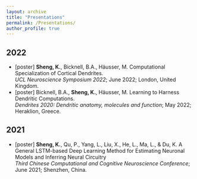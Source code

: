 ```yaml
---
layout: archive
title: "Presentations"
permalink: /Presentations/
author_profile: true
---
```


## 2022
- [poster] **Sheng, K.**, Bicknell, B.A., Häusser, M. Computational Specialization of Cortical Dendrites.  
*UCL Neuroscience Symposium 2022*; June 2022; London, United Kingdom.
- [poster] Bicknell, B.A., **Sheng, K.**, Häusser, M. Learning to Harness Dendritic Computations.  
*Dendrites 2020: Dendritic anatomy, molecules and function*; May 2022; Heraklion, Greece.

## 2021
- [poster] **Sheng, K.**, Qu, P., Yang, L., Liu, X., He, L., Ma, L., & Du, K. A General LSTM-based Deep Learning Method for Estimating Neuronal Models and Inferring Neural Circuitry  
*Third Chinese Computational and Cognitive Neuroscience Conference*; June 2021; Shenzhen, China.